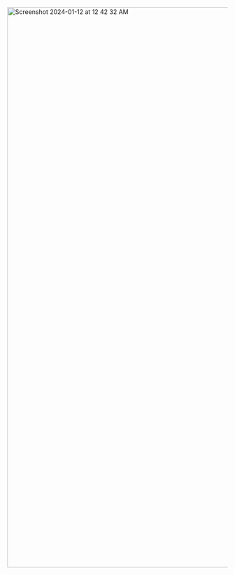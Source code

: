 <img width="1280" alt="Screenshot 2024-01-12 at 12 42 32 AM" src="https://github.com/NabeelYousafPasha/tailwind-contact-us/assets/46818315/e00d0c48-464d-4795-9f23-8bb7e46676f4">
